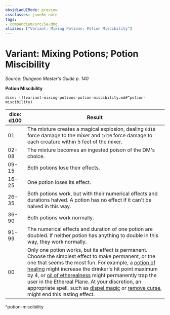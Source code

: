 ```yaml
---
obsidianUIMode: preview
cssclasses: json5e-note
tags:
- compendium/src/5e/dmg
aliases: ["Variant: Mixing Potions; Potion Miscibility"]
---
```

# Variant: Mixing Potions; Potion Miscibility
*Source: Dungeon Master's Guide p. 140* 

**Potion Miscibility**

`dice: [](variant-mixing-potions-potion-miscibility.md#^potion-miscibility)`

| dice: d100 | Result |
|------------|--------|
| 01 | The mixture creates a magical explosion, dealing `6d10` force damage to the mixer and `1d10` force damage to each creature within 5 feet of the mixer. |
| 02-08 | The mixture becomes an ingested poison of the DM's choice. |
| 09-15 | Both potions lose their effects. |
| 16-25 | One potion loses its effect. |
| 26-35 | Both potions work, but with their numerical effects and durations halved. A potion has no effect if it can't be halved in this way. |
| 36-90 | Both potions work normally. |
| 91-99 | The numerical effects and duration of one potion are doubled. If neither potion has anything to double in this way, they work normally. |
| 00 | Only one potion works, but its effect is permanent. Choose the simplest effect to make permanent, or the one that seems the most fun. For example, a [potion of healing](/3-Mechanics/CLI/items/potion-of-healing.md) might increase the drinker's hit point maximum by 4, or [oil of etherealness](/3-Mechanics/CLI/items/oil-of-etherealness.md) might permanently trap the user in the Ethereal Plane. At your discretion, an appropriate spell, such as [dispel magic](/3-Mechanics/CLI/spells/dispel-magic.md) or [remove curse](/3-Mechanics/CLI/spells/remove-curse.md), might end this lasting effect. |
^potion-miscibility
